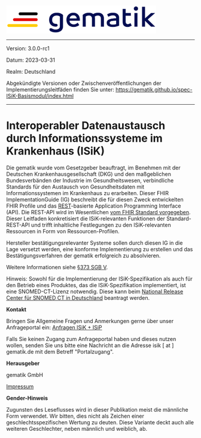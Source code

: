 <img src="https://raw.githubusercontent.com/gematik/spec-ISiK-Basismodul/master-isik-stufe-2/Material/Gematik_Logo_Flag.png" alt="gematik logo" width="400"/>

----
Version: 3.0.0-rc1

Datum: 2023-03-31

Realm: Deutschland

Abgekündigte Versionen oder Zwischenveröffentlichungen der Implementierungsleitfäden finden Sie unter: https://gematik.github.io/spec-ISiK-Basismodul/index.html


----


# Interoperabler Datenaustausch durch Informationssysteme im Krankenhaus (ISiK)

Die gematik wurde vom Gesetzgeber beauftragt, im Benehmen mit der Deutschen Krankenhausgesellschaft (DKG) und den maßgeblichen Bundesverbänden der Industrie im Gesundheitswesen, verbindliche Standards für den Austausch von Gesundheitsdaten mit Informationssystemen im Krankenhaus zu erarbeiten. Dieser FHIR ImplementationGuide (IG) beschreibt die für diesen Zweck entwickelten FHIR Profile und das [REST](https://de.wikipedia.org/wiki/Representational_State_Transfer)-basierte Application Programming Interface (API). Die REST-API wird im Wesentlichen [vom FHIR Standard vorgegeben](https://www.hl7.org/fhir/http.html). Dieser Leitfaden konkretisiert die ISiK-relevanten Funktionen der Standard-REST-API und trifft inhaltliche Festlegungen zu den ISiK-relevanten Ressourcen in Form von Ressourcen-Profilen.

Hersteller bestätigungsrelevanter Systeme sollen durch diesen IG in die Lage versetzt werden, eine konforme Implementierung zu erstellen und das Bestätigungsverfahren der gematik erfolgreich zu absolvieren.

Weitere Informationen siehe [§373 SGB V](https://www.gesetze-im-internet.de/sgb_5/__373.html).

Hinweis: Sowohl für die Implementierung der ISiK-Spezifikation als auch für den Betrieb eines Produktes, das die ISiK-Spezifikation implementiert, ist eine SNOMED-CT-Lizenz notwendig. Diese kann beim [National Release Center für SNOMED CT in Deutschland](https://www.bfarm.de/DE/Kodiersysteme/Terminologien/SNOMED-CT/_node.html) beantragt werden.

**Kontakt**

Bringen Sie Allgemeine Fragen und Anmerkungen gerne über unser Anfrageportal ein: [Anfragen ISiK + ISiP](https://service.gematik.de/servicedesk/customer/portal/16)

Falls Sie keinen Zugang zum Anfrageportal haben und dieses nutzen wollen, senden Sie uns bitte eine Nachricht an die Adresse isik [ at ] gematik.de mit dem Betreff "Portalzugang".

**Herausgeber**

gematik GmbH

[Impressum](https://www.gematik.de/impressum/)

**Gender-Hinweis**

Zugunsten des Leseflusses wird in dieser Publikation meist die
männliche Form verwendet. Wir bitten, dies nicht als Zeichen einer
geschlechtsspezifischen Wertung zu deuten. Diese Variante deckt auch alle
weiteren Geschlechter, neben männlich und weiblich, ab.
